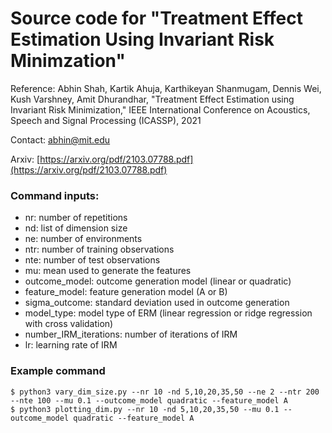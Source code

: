 
# Source code for "Treatment Effect Estimation Using Invariant Risk Minimzation"

Reference: Abhin Shah, Kartik Ahuja, Karthikeyan Shanmugam, Dennis Wei, Kush Varshney, Amit Dhurandhar,
"Treatment Effect Estimation using Invariant Risk Minimization," 
IEEE International Conference on Acoustics, Speech and Signal Processing (ICASSP), 2021

Contact: abhin@mit.edu

Arxiv: [https://arxiv.org/pdf/2103.07788.pdf](https://arxiv.org/pdf/2103.07788.pdf)

### Command inputs:

-   nr: number of repetitions
-   nd: list of dimension size
-   ne: number of environments
-   ntr: number of training observations
-   nte: number of test observations
-   mu: mean used to generate the features
-   outcome_model: outcome generation model (linear or quadratic)
-   feature_model: feature generation model (A or B)
-   sigma_outcome: standard deviation used in outcome generation
-   model_type: model type of ERM (linear regression or ridge regression with cross validation)
-   number_IRM_iterations: number of iterations of IRM
-   lr: learning rate of IRM

### Example command

```shell
$ python3 vary_dim_size.py --nr 10 -nd 5,10,20,35,50 --ne 2 --ntr 200 --nte 100 --mu 0.1 --outcome_model quadratic --feature_model A
$ python3 plotting_dim.py --nr 10 -nd 5,10,20,35,50 --mu 0.1 --outcome_model quadratic --feature_model A
```

